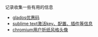 记录收集一些有用的信息

- [glados优惠码](./glados)
- [sublime text激活key、配置、插件等信息](./sublime%20text)
- [chromium用户折纸风格头像](./chromium_avatar/)
